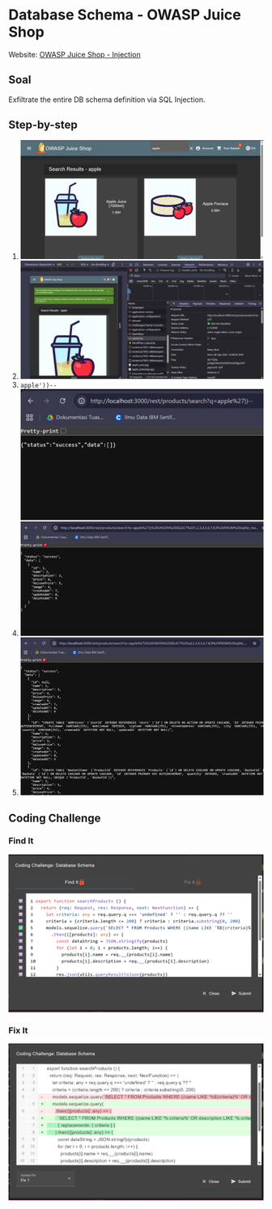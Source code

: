 # Database Schema - OWASP Juice Shop
Website: [OWASP Juice Shop - Injection](https://demo.owasp-juice.shop/#/score-board?categories=Injection)

## Soal <br>
Exfiltrate the entire DB schema definition via SQL Injection.

## Step-by-step 
1. ![alt text](image-11.png)
2. ![alt text](image-12.png)
3. ```apple'))--``` ![alt text](image-13.png)
4. ![alt text](image-14.png)
5. ![alt text](image-15.png)
## Coding Challenge
### Find It
![alt text](image-16.png)

### Fix It
![alt text](image-17.png)
